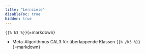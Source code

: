 ```yaml
---
title: "Lernziele"
disableToc: true
hidden: true
---
```



`{{% k3 %}}`{=markdown}
*   Meta-Algorithmus CAL3 für überlappende Klassen
`{{% /k3 %}}`{=markdown}
